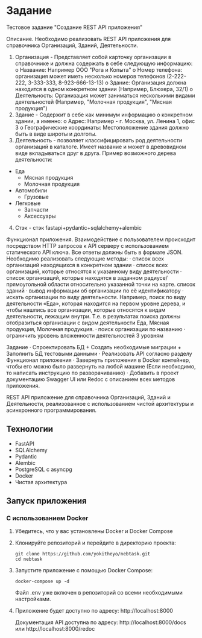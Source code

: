 # Задание

Тестовое задание "Создание REST API приложения"

Описание.
Необходимо реализовать REST API приложения для справочника Организаций, Зданий, Деятельности.
1.	Организация - Представляет собой карточку организации в справочнике и должна содержать в себе следующую информацию:
o	Название: Например ООО "Рога и Копыта"
o	Номер телефона: организация может иметь несколько номеров телефонов (2-222-222, 3-333-333, 8-923-666-13-13)
o	Здание: Организация должна находится в одном конкретном здании (Например, Блюхера, 32/1)
o	Деятельность: Организация может заниматься несколькими видами деятельностей (Например, "Молочная продукция", "Мясная продукция")
2.	Здание - Содержит в себе как минимум информацию о конкретном здании, а именно:
o	Адрес: Например - г. Москва, ул. Ленина 1, офис 3
o	Географические координаты: Местоположение здания должно быть в виде широты и долготы.
3.	Деятельность - позволяет классифицировать род деятельности организаций в каталоге. Имеет название и может в древовидном виде вкладываться друг в друга. Пример возможного дерева деятельности:
  - Еда
    - Мясная продукция
    - Молочная продукция
  - Автомобили
    - Грузовые
  - Легковые
      - Запчасти
      - Аксессуары
4. Стэк - стэк fastapi+pydantic+sqlalchemy+alembic

Функционал приложения.
Взаимодействие с пользователем происходит посредством HTTP запросов к API серверу с использованием статического API ключа. Все ответы должны быть в формате JSON. Необходимо реализовать следующие методы:
·	список всех организаций находящихся в конкретном здании
·	список всех организаций, которые относятся к указанному виду деятельности
·	список организаций, которые находятся в заданном радиусе/прямоугольной области относительно указанной точки на карте. список зданий
·	вывод информации об организации по её идентификатору
·	искать организации по виду деятельности. Например, поиск по виду деятельности «Еда», которая находится на первом уровне дерева, и чтобы нашлись все организации, которые относятся к видам деятельности, лежащим внутри. Т.е. в результатах поиска должны отобразиться организации с видом деятельности Еда, Мясная продукция, Молочная продукция.
·	поиск организации по названию
·	ограничить уровень вложенности деятельностей 3 уровням

Задание
·	Спроектировать БД + Создать необходимые миграции + Заполнить БД тестовыми данными
·	Реализовать API согласно разделу Функционал приложения
·	Завернуть приложения в Docker контейнер, чтобы его можно было развернуть на любой машине (Если необходимо, то написать инструкцию по разворачиванию)
·	Добавить в проект документацию Swagger UI или Redoc с описанием всех методов приложения.


REST API приложение для справочника Организаций, Зданий и Деятельности, реализованное с использованием чистой архитектуры и асинхронного программирования.

## Технологии

- FastAPI
- SQLAlchemy
- Pydantic
- Alembic
- PostgreSQL с asyncpg
- Docker
- Чистая архитектура

## Запуск приложения

### С использованием Docker

1. Убедитесь, что у вас установлены Docker и Docker Compose

2. Клонируйте репозиторий и перейдите в директорию проекта:
   ```
   git clone https://github.com/yokitheyo/nebtask.git
   cd nebtask
   ```

3. Запустите приложение с помощью Docker Compose:
   ```
   docker-compose up -d
   ```
   
   Файл .env уже включен в репозиторий со всеми необходимыми настройками.

4. Приложение будет доступно по адресу: http://localhost:8000
   
   Документация API доступна по адресу: http://localhost:8000/docs или http://localhost:8000/redoc



